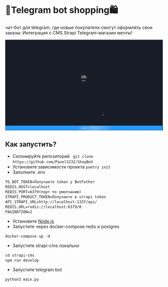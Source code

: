 # 🤖Telegram bot shopping🛍️ 
чат-бот для telegram, где новые покупатели смогут оформлять свои заказы:
Интеграция с CMS Strapi
Telegram-магазин мечты!

![Пример приложения](./.github/assets/imgs/example.gif)

## Как запустить?
- Склонируйте репозиторий ``` git clone https://github.com/Pavel2232/ShopBot```
- Установите зависимости проекта ```poetry init```
- Заполните .env 
```dotenv
TG_BOT_TOKEN=Получаете token у BotFather
REDIS_HOST=localhost
REDIS_PORT=6379(порт по умолчанию)
STRAPI_PRODUCT_TOKEN=Получаете в strapi token
API_STRAPI_URL=http://localhost:1337/api/
REDIS_URL=redis://localhost:6379/0
PAGINATION=2
```
- Установите [Node.js](https://nodejs.org/en/)
- Запустите через docker-compose redis и postgres
```shell
docker-compose up -d 
```
- Запустите strapi-cms локально
```shell
cd strapi-cms
npm run develop
```
- Запустите telegram bot
```shell
python3 main.py
```
